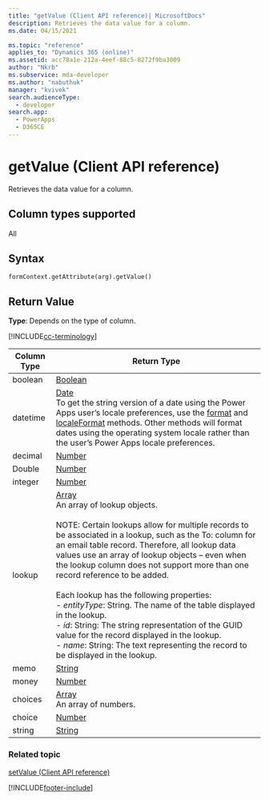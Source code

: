 ```yaml
---
title: "getValue (Client API reference)| MicrosoftDocs"
description: Retrieves the data value for a column.
ms.date: 04/15/2021

ms.topic: "reference"
applies_to: "Dynamics 365 (online)"
ms.assetid: acc78a1e-212a-4eef-88c5-8272f9ba3009
author: "Nkrb"
ms.subservice: mda-developer
ms.author: "nabuthuk"
manager: "kvivek"
search.audienceType: 
  - developer
search.app: 
  - PowerApps
  - D365CE
---
```

# getValue (Client API reference)

Retrieves the data value for a column.

## Column types supported

All

## Syntax

`formContext.getAttribute(arg).getValue()`

## Return Value

**Type**: Depends on the type of column. 

[!INCLUDE[cc-terminology](../../../../data-platform/includes/cc-terminology.md)]

| Column Type | Return Type| 
|----|-----|
| boolean | [Boolean](https://msdn.microsoft.com/library/t7bkhaz6.aspx) |
| datetime| [Date](https://msdn.microsoft.com/library/cd9w2te4.aspx)<br/> To get the string version of a date using the Power Apps user’s locale preferences, use the [format](/previous-versions/bb384009(v=vs.140)) and [localeFormat](/previous-versions/bb383816(v=vs.140)) methods. Other methods will format dates using the operating system locale rather than the user’s Power Apps locale preferences. | 
| decimal| [Number](https://msdn.microsoft.com/library/dwab3ed2.aspx)| 
| Double | [Number](https://msdn.microsoft.com/library/dwab3ed2.aspx)| 
| integer | [Number](https://msdn.microsoft.com/library/dwab3ed2.aspx)|
| lookup | [Array](https://msdn.microsoft.com/library/k4h76zbx.aspx) <br/>An array of lookup objects.<br/><br/>NOTE: Certain lookups allow for multiple records to be associated in a lookup, such as the To: column for an email table record. Therefore, all lookup data values use an array of lookup objects – even when the lookup column does not support more than one record reference to be added. <br/><br/>Each lookup has the following properties:<br/>- *entityType*: String. The name of the table displayed in the lookup.<br/>- *id*: String: The string representation of the GUID value for the record displayed in the lookup.<br/>- *name*: String: The text representing the record to be displayed in the lookup.|
| memo  | [String](https://msdn.microsoft.com/library/ecczf11c.aspx)  |
| money| [Number](https://msdn.microsoft.com/library/dwab3ed2.aspx)  |
|choices|[Array](https://msdn.microsoft.com/library/k4h76zbx.aspx) <br/> An array of numbers.|
| choice | [Number](https://msdn.microsoft.com/library/dwab3ed2.aspx)  |
| string | [String](https://msdn.microsoft.com/library/ecczf11c.aspx) |


### Related topic
[setValue (Client API reference)](setValue.md)


[!INCLUDE[footer-include](../../../../../includes/footer-banner.md)]